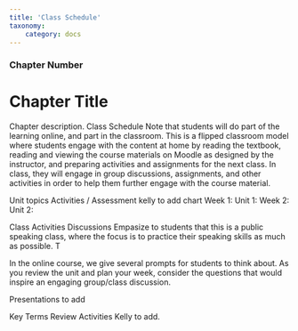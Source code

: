 ```yaml
---
title: 'Class Schedule'
taxonomy:
    category: docs
---
```


### Chapter Number

# Chapter Title

Chapter description.
Class Schedule
Note that students will do part of the learning online, and part in the classroom. This is a flipped classroom model where students engage with the content at home by reading the textbook, reading and viewing the course materials on Moodle as designed by the instructor, and preparing activities and assignments for the next class. In class, they will engage in group discussions, assignments, and other activities in order to help them further engage with the course material.

Unit topics	Activities / Assessment
kelly to add chart
Week 1: Unit 1: 
Week 2: Unit 2: 


Class Activities
Discussions
Empasize to students that this is a public speaking class, where the focus is to practice their speaking skills as much as possible. T



In the online course, we give several prompts for students to think about. As you review the unit and plan your week, consider the questions that would inspire an engaging group/class discussion.

Presentations
 to add

Key Terms Review Activities
Kelly to add.